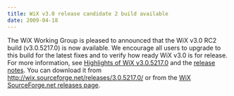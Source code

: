 ```yaml
---
title: WiX v3.0 release candidate 2 build available
date: 2009-04-18
---
```

The WiX Working Group is pleased to announced that the WiX v3.0 RC2 build (v3.0.5217.0) is now available. We encourage all users to upgrade to this build for the latest fixes and to verify how ready WiX v3.0 is for release. For more information, see <a href='http://www.joyofsetup.com/2009/04/18/highlights-of-wix-v3052170/'>Highlights of WiX v3.0.5217.0</a> and the <a href='https://sourceforge.net/project/shownotes.php?release_id=676766&amp;group_id=105970'>release notes</a>. You can download it from <a href='http://wix.sourceforge.net/releases/3.0.5217.0/'>http://wix.sourceforge.net/releases/3.0.5217.0/</a> or from the <a href='https://sourceforge.net/project/showfiles.php?group_id=105970&amp;package_id=168888&amp;release_id=676766'>WiX SourceForge.net releases page</a>.

